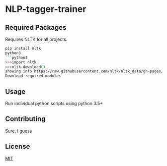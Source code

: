 # NLP-tagger-trainer

## Required Packages

Requires NLTK for all projects.

```bash
pip install nltk
python3 
```python3
>>>import nltk
>>>nltk.download()
showing info https://raw.githubusercontent.com/nltk/nltk_data/gh-pages/index.xml
Download required modules
```

## Usage
Run individual python scripts using python 3.5+

## Contributing
Sure, I guess

## License
[MIT](https://choosealicense.com/licenses/mit/)
